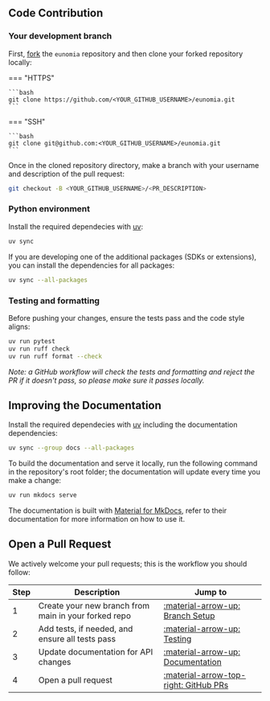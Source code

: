 ## Code Contribution

### Your development branch

First, [fork][github-fork] the `eunomia` repository and then clone your forked repository locally:

=== "HTTPS"

    ```bash
    git clone https://github.com/<YOUR_GITHUB_USERNAME>/eunomia.git
    ```

=== "SSH"

    ```bash
    git clone git@github.com:<YOUR_GITHUB_USERNAME>/eunomia.git
    ```

Once in the cloned repository directory, make a branch with your username and description of the pull request:

```bash
git checkout -B <YOUR_GITHUB_USERNAME>/<PR_DESCRIPTION>
```

### Python environment

Install the required dependecies with [uv][uv-home]:

```bash
uv sync
```

If you are developing one of the additional packages (SDKs or extensions), you can install the dependencies for all packages:

```bash
uv sync --all-packages
```

### Testing and formatting

Before pushing your changes, ensure the tests pass and the code style aligns:

```bash
uv run pytest
uv run ruff check
uv run ruff format --check
```

_Note: a GitHub workflow will check the tests and formatting and reject the PR if it doesn't pass, so please make sure it passes locally._

## Improving the Documentation

Install the required dependecies with [uv][uv-home] including the documentation dependencies:

```bash
uv sync --group docs --all-packages
```

To build the documentation and serve it locally, run the following command in the repository's root folder; the documentation will update every time you make a change:

```bash
uv run mkdocs serve
```

The documentation is built with [Material for MkDocs][material-mkdocs-home], refer to their documentation for more information on how to use it.

## Open a Pull Request

We actively welcome your pull requests; this is the workflow you should follow:

| Step | Description                                          | Jump to                                                           |
| ---- | ---------------------------------------------------- | ----------------------------------------------------------------- |
| 1    | Create your new branch from main in your forked repo | [:material-arrow-up: Branch Setup](#your-development-branch)      |
| 2    | Add tests, if needed, and ensure all tests pass      | [:material-arrow-up: Testing](#testing-and-formatting)            |
| 3    | Update documentation for API changes                 | [:material-arrow-up: Documentation](#improving-the-documentation) |
| 4    | Open a pull request                                  | [:material-arrow-top-right: GitHub PRs][eunomia-pulls]            |

[github-fork]: https://docs.github.com/en/pull-requests/collaborating-with-pull-requests/working-with-forks/fork-a-repo
[uv-home]: https://docs.astral.sh/uv/
[eunomia-pulls]: https://github.com/whataboutyou-ai/eunomia/pulls
[material-mkdocs-home]: https://squidfunk.github.io/mkdocs-material/
